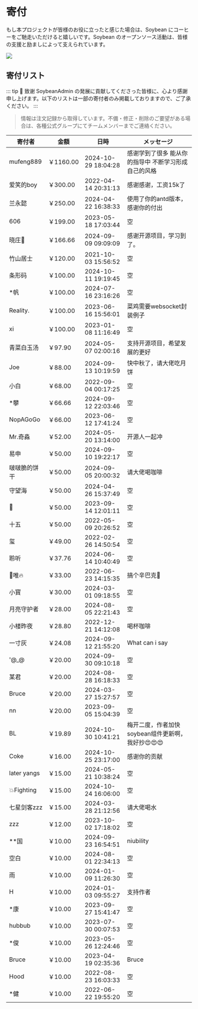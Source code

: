 # 寄付

もし本プロジェクトが皆様のお役に立ったと感じた場合は、Soybean にコーヒーをご馳走いただけると嬉しいです。Soybean のオープンソース活動は、皆様の支援と励ましによって支えられています。

![](https://soybeanjs-1300612522.cos.ap-guangzhou.myqcloud.com/uPic/donation.png)

## 寄付リスト

::: tip 🎉 致谢
SoybeanAdmin の発展に貢献してくださった皆様に、心より感謝申し上げます。以下のリストは一部の寄付者のみ掲載しておりますので、ご了承ください。
:::

> 情報は注文記録から取得しています。不備・修正・削除のご要望がある場合は、各種公式グループにてチームメンバーまでご連絡ください。

| 寄付者       | 金額      | 日時                | メッセージ                                           |
| ------------ | --------- | ------------------- | ---------------------------------------------------- |
| mufeng889    | ￥1160.00 | 2024-10-29 18:04:28 | 感谢学到了很多 能从你的指导中 不断学习形成自己的风格 |
| 爱笑的boy    | ￥300.00  | 2022-04-14 20:31:13 | 感谢感谢，工资15k了                                  |
| 兰永懿       | ￥250.00  | 2024-04-22 16:38:33 | 使用了你的antd版本，感谢你的付出                     |
| 606          | ￥199.00  | 2023-05-18 17:03:44 | 空                                                   |
| 晓庄💪       | ￥166.66  | 2024-09-09 09:09:09 | 感谢开源项目，学习到了。                             |
| 竹山居士     | ￥120.00  | 2021-10-03 15:56:52 | 空                                                   |
| 条形码       | ￥100.00  | 2024-10-11 19:19:45 | 空                                                   |
| \*帆         | ￥100.00  | 2024-07-16 23:16:26 | 空                                                   |
| Reality.     | ￥100.00  | 2023-06-16 15:56:01 | 菜鸡需要websocket封装例子                            |
| xi           | ￥100.00  | 2023-01-08 11:16:49 | 空                                                   |
| 青菜白玉汤   | ￥97.90   | 2024-05-07 02:00:16 | 支持开源项目，希望发展的更好                         |
| Joe          | ￥88.00   | 2024-09-13 10:19:59 | 快中秋了，请大佬吃月饼                               |
| 小白         | ￥68.00   | 2022-09-04 00:17:25 | 空                                                   |
| \*攀         | ￥66.66   | 2024-09-12 22:03:46 | 空                                                   |
| NopAGoGo     | ￥66.00   | 2023-06-12 17:41:24 | 空                                                   |
| Mr.奇淼      | ￥52.00   | 2024-05-20 13:14:00 | 开源人一起冲                                         |
| 易申         | ￥50.00   | 2024-09-10 19:22:17 | 空                                                   |
| 啵啵脆的饼干 | ￥50.00   | 2024-09-05 20:00:32 | 请大佬喝咖啡                                         |
| 守望海       | ￥50.00   | 2024-04-26 15:37:49 | 空                                                   |
| 👿           | ￥50.00   | 2023-09-14 12:01:11 | 空                                                   |
| 十五         | ￥50.00   | 2022-05-09 20:26:52 | 空                                                   |
| 玺           | ￥49.00   | 2022-02-26 14:50:54 | 空                                                   |
| 聆听         | ￥37.76   | 2024-06-14 10:40:49 | 空                                                   |
| 🚈唯🔥       | ￥33.00   | 2022-06-23 14:15:35 | 搞个辛巴克🧋                                         |
| 小寳         | ￥30.00   | 2024-03-01 09:18:55 | 空                                                   |
| 月亮守护者   | ￥28.00   | 2024-08-05 22:21:43 | 空                                                   |
| 小楼昨夜     | ￥28.80   | 2022-12-21 14:12:08 | 喝杯咖啡                                             |
| 一寸灰       | ￥24.08   | 2024-09-12 21:55:20 | What can i say                                       |
| '@\_@        | ￥20.00   | 2024-09-30 09:10:18 | 空                                                   |
| 某君         | ￥20.00   | 2024-08-28 16:18:33 | 空                                                   |
| Bruce        | ￥20.00   | 2024-03-27 15:27:57 | 空                                                   |
| nn           | ￥20.00   | 2023-09-05 15:04:39 | 空                                                   |
| BL           | ￥19.89   | 2024-10-30 10:41:21 | 梅开二度，作者加快soybean组件更新啊，我好抄😍😍😍    |
| Coke         | ￥16.00   | 2024-10-25 23:17:00 | 感谢你的贡献                                         |
| later yangs  | ￥15.00   | 2024-05-21 10:38:24 | 空                                                   |
| 💥Fighting   | ￥15.00   | 2024-10-24 16:06:00 | 空                                                   |
| 七星剑客zzz  | ￥15.00   | 2024-03-28 21:12:56 | 请大佬喝水                                           |
| zzz          | ￥12.00   | 2023-10-02 17:18:02 | 空                                                   |
| \*\*国       | ￥10.00   | 2024-09-23 16:54:51 | niubility                                            |
| 空白         | ￥10.00   | 2024-08-01 22:34:13 | 空                                                   |
| 雨           | ￥10.00   | 2024-01-09 11:26:30 | 空                                                   |
| H            | ￥10.00   | 2024-01-03 09:55:27 | 支持作者                                             |
| \*康         | ￥10.00   | 2023-09-27 15:41:47 | 空                                                   |
| hubbub       | ￥10.00   | 2023-07-30 00:07:53 | 空                                                   |
| \*俊         | ￥10.00   | 2023-05-26 12:24:46 | 空                                                   |
| Bruce        | ￥10.00   | 2023-04-19 02:35:36 | Bruce                                                |
| Hood         | ￥10.00   | 2022-08-23 16:03:33 | 空                                                   |
| \*健         | ￥10.00   | 2022-06-22 19:55:20 | 空                                                   |

